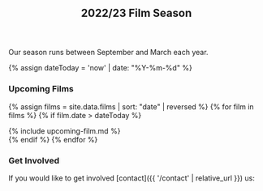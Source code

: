 <!--<article class="post">
  <header class="post-header">
    <h2 class="post-title">{{ film.name }}</h2>
  </header>
  <section class="post-excerpt">
    <div>
    {{ film.description | markdownify }}
    </div>
  </section>    
</article>-->

<article class="post">
  <header class="post-header">
    <h1 class="post-title">2022/23 Film Season</h1>
  </header>
  <section class="post-excerpt">
<div markdown="1">

Our season runs between September and March each year. 

{% assign dateToday = 'now' | date: "%Y-%m-%d" %}

### Upcoming Films

{% assign films = site.data.films | sort: "date" | reversed  %}
{% for film in films %}
{% if film.date > dateToday  %}
<div class="post-content film-item" markdown="1">
{% include upcoming-film.md %}
</div>
{% endif %}
{% endfor %}

# Get Involved
If you would like to get involved [contact]({{ '/contact' | relative_url }}) us:
</div>

</section>    

  

</article>

